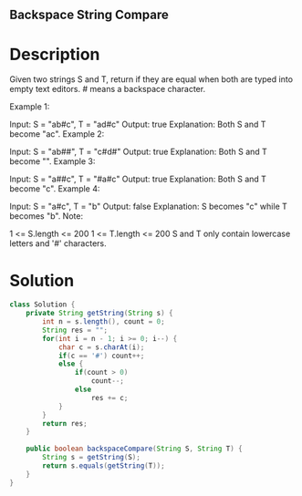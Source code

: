 Backspace String Compare
---

# Description
Given two strings S and T, return if they are equal when both are typed into empty text editors. # means a backspace character.

Example 1:

Input: S = "ab#c", T = "ad#c"
Output: true
Explanation: Both S and T become "ac".
Example 2:

Input: S = "ab##", T = "c#d#"
Output: true
Explanation: Both S and T become "".
Example 3:

Input: S = "a##c", T = "#a#c"
Output: true
Explanation: Both S and T become "c".
Example 4:

Input: S = "a#c", T = "b"
Output: false
Explanation: S becomes "c" while T becomes "b".
Note:

1 <= S.length <= 200
1 <= T.length <= 200
S and T only contain lowercase letters and '#' characters.

# Solution
```java
class Solution {
    private String getString(String s) {
        int n = s.length(), count = 0;
        String res = "";
        for(int i = n - 1; i >= 0; i--) {
            char c = s.charAt(i);
            if(c == '#') count++;
            else {
                if(count > 0)
                    count--;
                else
                    res += c;
            }    
        }
        return res;
    }
    
    public boolean backspaceCompare(String S, String T) {
        String s = getString(S);
        return s.equals(getString(T));
    }
}
```
